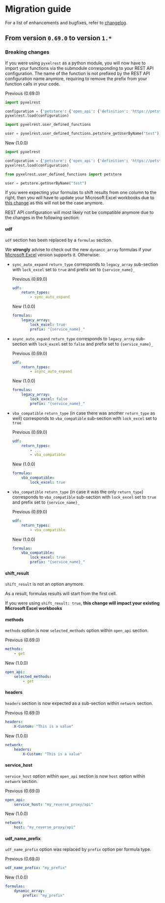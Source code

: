 # Migration guide

For a list of enhancements and bugfixes, refer to [changelog](../CHANGELOG.md).

## From version `0.69.0` to version `1.*`

### Breaking changes

If you were using `pyxelrest` as a python module, you will now have to import your functions via the submodule corresponding to your REST API configuration.
The name of the function is not prefixed by the REST API configuration name anymore, requiring to remove the prefix from your function calls in your code.

Previous (0.69.0)

```python
import pyxelrest

configuration = {'petstore': {'open_api': {'definition': 'https://petstore.swagger.io/v2/swagger.json'}}}
pyxelrest.load(configuration)

import pyxelrest.user_defined_functions

user = pyxelrest.user_defined_functions.petstore_getUserByName("test")
```

New (1.0.0)

```python
import pyxelrest

configuration = {'petstore': {'open_api': {'definition': 'https://petstore.swagger.io/v2/swagger.json'}}}
pyxelrest.load(configuration)

from pyxelrest.user_defined_functions import petstore

user = petstore.getUserByName("test")
```

If you were expecting your formulas to shift results from one column to the right, 
then you will have to update your Microsoft Excel workbooks due to [this change](#shift_result) as this will not be the case anymore.

REST API configuration will most likely not be compatible anymore due to the changes in the following section:

#### udf

`udf` section has been replaced by a `formulas` section.

We __strongly__ advise to check out the new `dynamic_array` formulas if your [Microsoft Excel] version supports it.
Otherwise:

 * `sync_auto_expand` `return_type` corresponds to `legacy_array` sub-section with `lock_excel` set to `true` and prefix set to `{service_name}_`
 
    Previous (0.69.0)
    
    ```yaml
    udf:
        return_types:
            - sync_auto_expand
    ```
    
    New (1.0.0)
    
    ```yaml
    formulas:
        legacy_array:
            lock_excel: true
            prefix: "{service_name}_"
    ```

 * `async_auto_expand` `return_type` corresponds to `legacy_array` sub-section with `lock_excel` set to `false` and prefix set to `{service_name}_`
 
    Previous (0.69.0)
    
    ```yaml
    udf:
        return_types:
            - async_auto_expand
    ```
    
    New (1.0.0)
    
    ```yaml
    formulas:
        legacy_array:
            lock_excel: false
            prefix: "{service_name}_"
    ```

 * `vba_compatible` `return_type` (in case there was another `return_type` as well) corresponds to `vba_compatible` sub-section with `lock_excel` set to `true`
 
    Previous (0.69.0)
    
    ```yaml
    udf:
        return_types:
            - ...
            - vba_compatible
    ```
    
    New (1.0.0)
    
    ```yaml
    formulas:
        vba_compatible:
            lock_excel: true
    ```

 * `vba_compatible` `return_type` (in case it was the only `return_type`) corresponds to `vba_compatible` sub-section with `lock_excel` set to `true` and prefix set to `{service_name}_`
 
    Previous (0.69.0)
    
    ```yaml
    udf:
        return_types:
            - vba_compatible
    ```
    
    New (1.0.0)
    
    ```yaml
    formulas:
        vba_compatible:
            lock_excel: true
            prefix: "{service_name}_"
    ```

#### shift_result

`shift_result` is not an option anymore. 

As a result, formulas results will start from the first cell.

If you were using `shift_result: true`, __this change will impact your existing Microsoft Excel workbooks__

#### methods

`methods` option is now `selected_methods` option within `open_api` section.

Previous (0.69.0)

```yaml
methods:
    - get
```

New (1.0.0)

```yaml
open_api:
    selected_methods:
        - get
```

#### headers

`headers` section is now expected as a sub-section within `network` section.

Previous (0.69.0)

```yaml
headers:
    X-Custom: "This is a value"
```

New (1.0.0)

```yaml
network:
    headers:
        X-Custom: "This is a value"
```

#### service_host

`service_host` option within `open_api` section is now `host` option within `network` section.

Previous (0.69.0)

```yaml
open_api:
    service_host: "my_reverse_proxy/api"
```

New (1.0.0)

```yaml
network:
    host: "my_reverse_proxy/api"
```

#### udf_name_prefix

`udf_name_prefix` option was replaced by `prefix` option per formula type.

Previous (0.69.0)

```yaml
udf_name_prefix: "my_prefix"
```

New (1.0.0)

```yaml
formulas:
    dynamic_array:
        prefix: "my_prefix"
```

[Microsoft Excel]: https://products.office.com/en-us/excel
